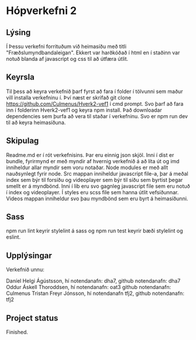 # Hópverkefni 2

## Lýsing

Í Þessu verkefni forrituðum við heimasíðu með titli "Fræðslumyndbandaleigan".
Ekkert var harðkóðað í html en í staðinn var notuð blanda af javascript og css
til að útfæra útlit.

## Keyrsla

Til þess að keyra verkefnið þarf fyrst að fara í folder í tölvunni sem maður
vill installa verkefninu í. Því næst er skrifað git clone https://github.com/Culmenus/Hverk2-vef1 í cmd prompt. Svo þarf að fara inn í folderinn Hverk2-vef1 og keyra npm install.
Það downloadar dependencies sem þurfa að vera til staðar í verkefninu. Svo er npm run dev til að keyra heimasíðuna.

## Skipulag

Readme.md er í rót verkefnisins. Þar eru einnig json skjöl. Inni í dist er bundle, fyrirmynd er með myndir af hvernig verkefnið á að líta út og imd inniheldur allar myndir sem voru notaðar. Node modules er með allt nauðsynlegt fyrir node. Src mappan inniheldur javascript file-a, þar á meðal index sem býr til forsíðu og videoplayer sem býr til síðu sem byrtist þegar smellt er á myndbönd. Inni í lib eru svo gagnleg javascript file sem eru notuð í index og videoplayer. Í styles eru scss file sem hanna útlit vefsíðunnar. Videos mappan inniheldur svo þau myndbönd sem eru byrt á heimasíðunni.

## Sass

npm run lint keyrir stylelint á sass og npm run test keyrir bæði stylelint og eslint. 

## Upplýsingar

Verkefnið unnu:

Daníel Helgi Ágústsson, hí notendanafn: dha7, github notendanafn: dha7
Oddur Áskell Thoroddsen, hí notendanafn: oat3 github notendanafn: Culmenus
Tristan Freyr Jónsson, hí notendanafn tfj2, github notendanafn: tfj2

## Project status

Finished.
